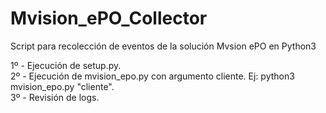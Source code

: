 # Mvision_ePO_Collector
Script para recolección de eventos de la solución Mvsion ePO en Python3

1º - Ejecución de setup.py.<br>
2º - Ejecución de mvision_epo.py con argumento cliente. Ej: python3 mvision_epo.py "cliente".<br>
3º - Revisión de logs.
